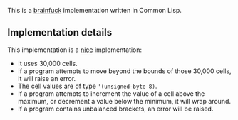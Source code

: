 This is a [brainfuck][wiki]
implementation written in Common Lisp. 

## Implementation details

This implementation is a [nice][nice] implementation:

* It uses 30,000 cells.
* If a program attempts to move beyond the bounds of those 30,000
  cells, it will raise an error.
* The cell values are of type `'(unsigned-byte 8)`.
* If a program attempts to increment the value of a cell above the
  maximum, or decrement a value below the minimum, it will wrap
  around.
* If a program contains unbalanced brackets, an error will be raised. 

[wiki]: http://en.wikipedia.org/wiki/Brainfuck
[nice]: http://www.muppetlabs.com/~breadbox/bf/standards.html

